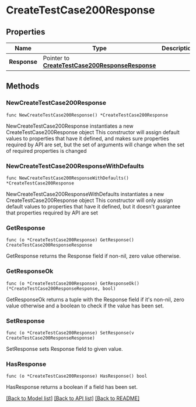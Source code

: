 # CreateTestCase200Response

## Properties

Name | Type | Description | Notes
------------ | ------------- | ------------- | -------------
**Response** | Pointer to [**CreateTestCase200ResponseResponse**](CreateTestCase200ResponseResponse.md) |  | [optional] 

## Methods

### NewCreateTestCase200Response

`func NewCreateTestCase200Response() *CreateTestCase200Response`

NewCreateTestCase200Response instantiates a new CreateTestCase200Response object
This constructor will assign default values to properties that have it defined,
and makes sure properties required by API are set, but the set of arguments
will change when the set of required properties is changed

### NewCreateTestCase200ResponseWithDefaults

`func NewCreateTestCase200ResponseWithDefaults() *CreateTestCase200Response`

NewCreateTestCase200ResponseWithDefaults instantiates a new CreateTestCase200Response object
This constructor will only assign default values to properties that have it defined,
but it doesn't guarantee that properties required by API are set

### GetResponse

`func (o *CreateTestCase200Response) GetResponse() CreateTestCase200ResponseResponse`

GetResponse returns the Response field if non-nil, zero value otherwise.

### GetResponseOk

`func (o *CreateTestCase200Response) GetResponseOk() (*CreateTestCase200ResponseResponse, bool)`

GetResponseOk returns a tuple with the Response field if it's non-nil, zero value otherwise
and a boolean to check if the value has been set.

### SetResponse

`func (o *CreateTestCase200Response) SetResponse(v CreateTestCase200ResponseResponse)`

SetResponse sets Response field to given value.

### HasResponse

`func (o *CreateTestCase200Response) HasResponse() bool`

HasResponse returns a boolean if a field has been set.


[[Back to Model list]](../README.md#documentation-for-models) [[Back to API list]](../README.md#documentation-for-api-endpoints) [[Back to README]](../README.md)



